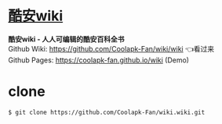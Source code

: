 # [酷安wiki](https://github.com/Coolapk-Fan/wiki/wiki)
**酷安wiki - 人人可编辑的酷安百科全书** <br>
Github Wiki: https://github.com/Coolapk-Fan/wiki/wiki 👈看过来<br>
Github Pages: https://coolapk-fan.github.io/wiki (Demo)
# clone
```
$ git clone https://github.com/Coolapk-Fan/wiki.wiki.git
```
